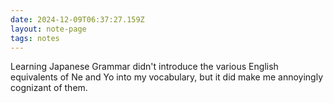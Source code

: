 ```yaml
---
date: 2024-12-09T06:37:27.159Z
layout: note-page
tags: notes
---
```

Learning Japanese Grammar didn't introduce the various English equivalents of Ne and Yo into my vocabulary, but it did make me annoyingly cognizant of them.
